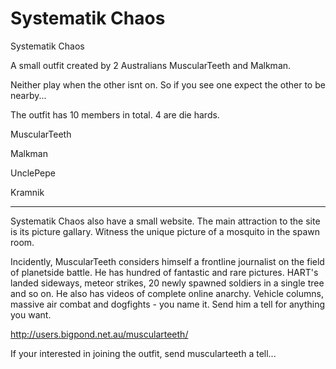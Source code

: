 # Systematik Chaos

Systematik Chaos

A small outfit created by 2 Australians MuscularTeeth and Malkman.

Neither play when the other isnt on. So if you see one expect the other to be
nearby...

The outfit has 10 members in total. 4 are die hards.

MuscularTeeth

Malkman

UnclePepe

Kramnik

---

Systematik Chaos also have a small website. The main attraction to the site is
its picture gallary. Witness the unique picture of a mosquito in the spawn room.

Incidently, MuscularTeeth considers himself a frontline journalist on the field
of planetside battle. He has hundred of fantastic and rare pictures. HART's
landed sideways, meteor strikes, 20 newly spawned soldiers in a single tree and
so on. He also has videos of complete online anarchy. Vehicle columns, massive
air combat and dogfights - you name it. Send him a tell for anything you want.

<http://users.bigpond.net.au/muscularteeth/>

If your interested in joining the outfit, send muscularteeth a tell...
